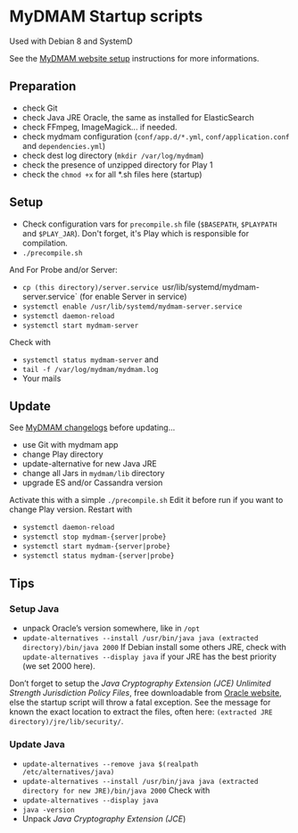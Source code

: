# MyDMAM Startup scripts
Used with Debian 8 and SystemD

See the [MyDMAM website setup](http://mydmam.org/setup/) instructions for more informations.

## Preparation
- check Git
- check Java JRE Oracle, the same as installed for ElasticSearch
- check FFmpeg, ImageMagick... if needed.
- check mydmam configuration (`conf/app.d/*.yml`, `conf/application.conf` and `dependencies.yml`)
- check dest log directory (`mkdir /var/log/mydmam`)
- check the presence of unzipped directory for Play 1
- check the `chmod +x` for all *.sh files here (startup)

## Setup
- Check configuration vars for `precompile.sh` file (`$BASEPATH`, `$PLAYPATH` and `$PLAY_JAR`).
Don't forget, it's Play which is responsible for compilation.
- `./precompile.sh`

And For Probe and/or Server:
- `cp (this directory)/server.service `usr/lib/systemd/mydmam-server.service` (for enable Server in service)
- `systemctl enable /usr/lib/systemd/mydmam-server.service`
- `systemctl daemon-reload`
- `systemctl start mydmam-server`

Check with
- `systemctl status mydmam-server` and
- `tail -f /var/log/mydmam/mydmam.log`
- Your mails

## Update
See [MyDMAM changelogs](http://mydmam.org/category/changelogs) before updating...
- use Git with mydmam app
- change Play directory
- update-alternative for new Java JRE
- change all Jars in `mydmam/lib` directory
- upgrade ES and/or Cassandra version

Activate this with a simple `./precompile.sh`
Edit it before run if you want to change Play version.
Restart with
- `systemctl daemon-reload`
- `systemctl stop mydmam-{server|probe}`
- `systemctl start mydmam-{server|probe}`
- `systemctl status mydmam-{server|probe}`

## Tips
### Setup Java 
- unpack Oracle’s version somewhere, like in `/opt`
- `update-alternatives --install /usr/bin/java java (extracted directory)/bin/java 2000`
If Debian install some others JRE, check with
`update-alternatives --display java`
if your JRE has the best priority (we set 2000 here).

Don’t forget to setup the *Java Cryptography Extension (JCE) Unlimited Strength Jurisdiction Policy Files*, free downloadable from [Oracle website](http://www.oracle.com/technetwork/java/javase/downloads/index.html), else the startup script will throw a fatal exception. See the message for known the exact location to extract the files, often here: `(extracted JRE directory)/jre/lib/security/`.

### Update Java
- `update-alternatives --remove java $(realpath /etc/alternatives/java)`
- `update-alternatives --install /usr/bin/java java (extracted directory for new JRE)/bin/java 2000`
Check with
- `update-alternatives --display java`
- `java -version`
- Unpack *Java Cryptography Extension (JCE*)
